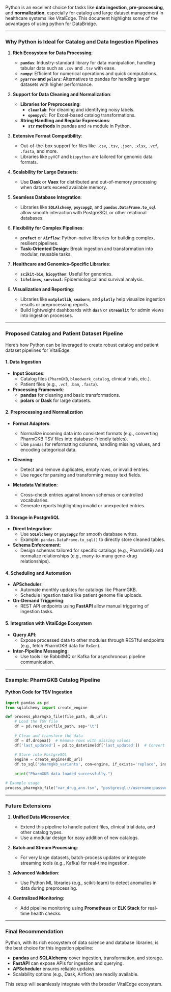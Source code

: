Python is an excellent choice for tasks like **data ingestion**, **pre-processing**, and **normalization**, especially for catalog and large dataset management in healthcare systems like VitalEdge. This document highlights some of the advantages of using python for DataBridge.

---

### **Why Python is Ideal for Catalog and Data Ingestion Pipelines**

1. **Rich Ecosystem for Data Processing**:
   - **`pandas`**: Industry-standard library for data manipulation, handling tabular data such as `.csv` and `.tsv` with ease.
   - **`numpy`**: Efficient for numerical operations and quick computations.
   - **`pyarrow` and `polars`**: Alternatives to pandas for handling larger datasets with higher performance.

2. **Support for Data Cleaning and Normalization**:
   - **Libraries for Preprocessing**:
     - **`cleanlab`**: For cleaning and identifying noisy labels.
     - **`openpyxl`**: For Excel-based catalog transformations.
   - **String Handling and Regular Expressions**:
     - **`str` methods** in pandas and `re` module in Python.

3. **Extensive Format Compatibility**:
   - Out-of-the-box support for files like `.csv`, `.tsv`, `.json`, `.xlsx`, `.vcf`, `.fasta`, and more.
   - Libraries like `pyVCF` and `biopython` are tailored for genomic data formats.

4. **Scalability for Large Datasets**:
   - Use **Dask** or **Vaex** for distributed and out-of-memory processing when datasets exceed available memory.

5. **Seamless Database Integration**:
   - Libraries like **`SQLAlchemy`**, **`psycopg2`**, and **`pandas.DataFrame.to_sql`** allow smooth interaction with PostgreSQL or other relational databases.

6. **Flexibility for Complex Pipelines**:
   - **`prefect`** or **`Airflow`**: Python-native libraries for building complex, resilient pipelines.
   - **Task-Oriented Design**: Break ingestion and transformation into modular, reusable tasks.

7. **Healthcare and Genomics-Specific Libraries**:
   - **`scikit-bio`**, **`biopython`**: Useful for genomics.
   - **`lifelines`**, **`survival`**: Epidemiological and survival analysis.

8. **Visualization and Reporting**:
   - Libraries like **`matplotlib`**, **`seaborn`**, and **`plotly`** help visualize ingestion results or preprocessing reports.
   - Build lightweight dashboards with **`dash`** or **`streamlit`** for admin views into ingestion processes.

---

### **Proposed Catalog and Patient Dataset Pipeline**
Here’s how Python can be leveraged to create robust catalog and patient dataset pipelines for VitalEdge:

#### **1. Data Ingestion**
- **Input Sources**:
  - Catalog files (`PharmGKB`, `bloodwork_catalog`, clinical trials, etc.).
  - Patient files (e.g., `.vcf`, `.bam`, `.fasta`).
- **Processing Framework**:
  - **pandas** for cleaning and basic transformations.
  - **polars** or **Dask** for large datasets.

#### **2. Preprocessing and Normalization**
- **Format Adapters**:
  - Normalize incoming data into consistent formats (e.g., converting PharmGKB TSV files into database-friendly tables).
  - Use `pandas` for reformatting columns, handling missing values, and encoding categorical data.
  
- **Cleaning**:
  - Detect and remove duplicates, empty rows, or invalid entries.
  - Use regex for parsing and transforming messy text fields.

- **Metadata Validation**:
  - Cross-check entries against known schemas or controlled vocabularies.
  - Generate reports highlighting invalid or unexpected entries.

#### **3. Storage in PostgreSQL**
- **Direct Integration**:
  - Use **`SQLAlchemy`** or **`psycopg2`** for smooth database writes.
  - Example: `pandas.DataFrame.to_sql()` to directly store cleaned tables.
- **Schema Enforcement**:
  - Design schemas tailored for specific catalogs (e.g., PharmGKB) and normalize relationships (e.g., many-to-many gene-drug relationships).

#### **4. Scheduling and Automation**
- **APScheduler**:
  - Automate monthly updates for catalogs like PharmGKB.
  - Schedule ingestion tasks like patient genome file uploads.
- **On-Demand Triggering**:
  - REST API endpoints using **FastAPI** allow manual triggering of ingestion tasks.

#### **5. Integration with VitalEdge Ecosystem**
- **Query API**:
  - Expose processed data to other modules through RESTful endpoints (e.g., fetch PharmGKB data for `RxGen`).
- **Inter-Pipeline Messaging**:
  - Use tools like RabbitMQ or Kafka for asynchronous pipeline communication.

---

### **Example: PharmGKB Catalog Pipeline**

#### **Python Code for TSV Ingestion**
```python
import pandas as pd
from sqlalchemy import create_engine

def process_pharmgkb_file(file_path, db_url):
    # Load the TSV file
    df = pd.read_csv(file_path, sep='\t')
    
    # Clean and transform the data
    df = df.dropna()  # Remove rows with missing values
    df['last_updated'] = pd.to_datetime(df['last_updated'])  # Convert dates
    
    # Store into PostgreSQL
    engine = create_engine(db_url)
    df.to_sql('pharmgkb_variants', con=engine, if_exists='replace', index=False)
    
    print("PharmGKB data loaded successfully.")

# Example usage
process_pharmgkb_file("var_drug_ann.tsv", "postgresql://username:password@localhost:5432/vitaledge_datalake")
```

---

### **Future Extensions**
1. **Unified Data Microservice**:
   - Extend this pipeline to handle patient files, clinical trial data, and other catalog types.
   - Use a modular design for easy addition of new catalogs.

2. **Batch and Stream Processing**:
   - For very large datasets, batch-process updates or integrate streaming tools (e.g., Kafka) for real-time ingestion.

3. **Advanced Validation**:
   - Use Python ML libraries (e.g., scikit-learn) to detect anomalies in data during preprocessing.

4. **Centralized Monitoring**:
   - Add pipeline monitoring using **Prometheus** or **ELK Stack** for real-time health checks.

---

### **Final Recommendation**
Python, with its rich ecosystem of data science and database libraries, is the best choice for this ingestion pipeline:
- **pandas** and **SQLAlchemy** cover ingestion, transformation, and storage.
- **FastAPI** can expose APIs for ingestion and querying.
- **APScheduler** ensures reliable updates.
- Scalability options (e.g., Dask, Airflow) are readily available.

This setup will seamlessly integrate with the broader VitalEdge ecosystem.